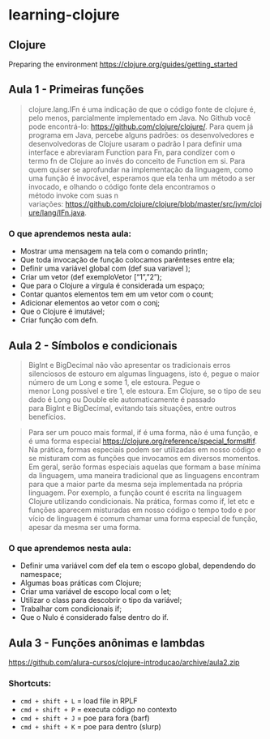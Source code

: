 # learning-clojure

## Clojure

Preparing the environment
https://clojure.org/guides/getting_started

## Aula 1 - Primeiras funções

> clojure.lang.IFn é uma indicação de que o código fonte de clojure é, pelo menos, parcialmente implementado em Java. No Github você pode encontrá-lo: https://github.com/clojure/clojure/.
Para quem já programa em Java, percebe alguns padrões: os desenvolvedores e desenvolvedoras de Clojure usaram o padrão I para definir uma interface e abreviaram Function para Fn, para condizer com o termo fn de Clojure ao invés do conceito de Function em si. Para quem quiser se aprofundar na implementação da linguagem, como uma função é invocável, esperamos que ela tenha um método a ser invocado, e olhando o código fonte dela encontramos o método invoke com suas n variações: https://github.com/clojure/clojure/blob/master/src/jvm/clojure/lang/IFn.java.

### O que aprendemos nesta aula:
- Mostrar uma mensagem na tela com o comando println;
- Que toda invocação de função colocamos parênteses entre ela;
- Definir uma variável global com (def sua variavel );
- Criar um vetor (def exemploVetor [“1”,”2”);
- Que para o Clojure a vírgula é considerada um espaço;
- Contar quantos elementos tem em um vetor com o count;
- Adicionar elementos ao vetor com o conj;
- Que o Clojure é imutável;
- Criar função com defn.

## Aula 2 - Símbolos e condicionais

> BigInt e BigDecimal não vão apresentar os tradicionais erros silenciosos de estouro em algumas linguagens, isto é, pegue o maior número de um Long e some 1, ele estoura. Pegue o menor Long possível e tire 1, ele estoura. Em Clojure, se o tipo de seu dado é Long ou Double ele automaticamente é passado para BigInt e BigDecimal, evitando tais situações, entre outros benefícios.

> Para ser um pouco mais formal, if é uma forma, não é uma função, e é uma forma especial https://clojure.org/reference/special_forms#if. Na prática, formas especiais podem ser utilizadas em nosso código e se misturam com as funções que invocamos em diversos momentos. Em geral, serão formas especiais aquelas que formam a base mínima da linguagem, uma maneira tradicional que as linguagens encontram para que a maior parte da mesma seja implementada na própria linguagem. Por exemplo, a função count é escrita na linguagem Clojure utilizando condicionais. Na prática, formas como if, let etc e funções aparecem misturadas em nosso código o tempo todo e por vício de linguagem é comum chamar uma forma especial de função, apesar da mesma ser uma forma.

### O que aprendemos nesta aula:
- Definir uma variável com def ela tem o escopo global, dependendo do namespace;
- Algumas boas práticas com Clojure;
- Criar uma variável de escopo local com o let;
- Utilizar o class para descobrir o tipo da variável;
- Trabalhar com condicionais if;
- Que o Nulo é considerado false dentro do if.

## Aula 3 - Funções anônimas e lambdas

https://github.com/alura-cursos/clojure-introducao/archive/aula2.zip

### Shortcuts:
- `cmd + shift + L` = load file in RPLF
- `cmd + shift + P` = executa código no contexto
- `cmd + shift + J` = poe para fora (barf)
- `cmd + shift + K` = poe para dentro (slurp)